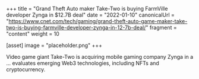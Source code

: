 +++
title = "Grand Theft Auto maker Take-Two is buying FarmVille developer Zynga in $12.7B deal"
date = "2022-01-10"
canonicalUrl = "https://www.cnet.com/tech/gaming/grand-theft-auto-game-maker-take-two-is-buying-farmville-developer-zynga-in-12-7b-deal/"
fragment = "content"
weight = 10

[asset]
    image = "placeholder.png"
+++

Video game giant Take-Two is acquiring mobile gaming company Zynga in a ... 
evaluates emerging Web3 technologies, including NFTs and cryptocurrency.
